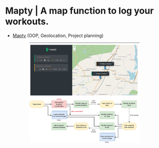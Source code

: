 # Mapty | A map function to log your workouts.

- [Mapty](https://mapty.netlify.app/) (OOP, Geolocation, Project planning)

<p align="center">
  <img src="./img/mapty.png" width="350" title="hover text">
  <img src="./img/Mapty-flowchart.png" width="350" alt="accessibility text">
</p>
